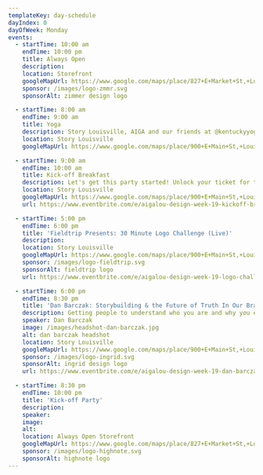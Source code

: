 ```yaml
---
templateKey: day-schedule
dayIndex: 0
dayOfWeek: Monday
events:
  - startTime: 10:00 am
    endTime: 10:00 pm
    title: Always Open
    description:
    location: Storefront
    googleMapUrl: https://www.google.com/maps/place/827+E+Market+St,+Louisville,+KY+40206/@38.2535377,-85.7389026,17z/data=!3m1!4b1!4m5!3m4!1s0x886972c4c43512af:0x4a596a5908153b94!8m2!3d38.2535335!4d-85.7367139
    sponsor: /images/logo-zmmr.svg
    sponsorAlt: zimmer design logo

  - startTime: 8:00 am
    endTime: 9:00 am
    title: Yoga
    description: Story Louisville, AIGA and our friends at @kentuckyyogainitiative invite you to start your Design Week off right with free yoga surrounded by natural light in our 3rd floor event space.
    location: Story Louisville
    googleMapUrl: https://www.google.com/maps/place/900+E+Main+St,+Louisville,+KY+40206/@38.2541017,-85.7378052,17z/data=!3m1!4b1!4m5!3m4!1s0x886972db4be694c9:0x5714d0e59139e964!8m2!3d38.2540975!4d-85.7356165

  - startTime: 9:00 am
    endTime: 10:00 am
    title: Kick-off Breakfast
    description: Let's get this party started! Unlock your ticket for the week. Swing by, sign in and pick up your passport.
    location: Story Louisville
    googleMapUrl: https://www.google.com/maps/place/900+E+Main+St,+Louisville,+KY+40206/@38.2541017,-85.7378052,17z/data=!3m1!4b1!4m5!3m4!1s0x886972db4be694c9:0x5714d0e59139e964!8m2!3d38.2540975!4d-85.7356165
    url: https://www.eventbrite.com/e/aigalou-design-week-19-kickoff-breakfast-tickets-68750754357?aff=ebapi

  - startTime: 5:00 pm
    endTime: 6:00 pm
    title: 'Fieldtrip Presents: 30 Minute Logo Challenge (Live)'
    description:
    location: Story Louisville
    googleMapUrl: https://www.google.com/maps/place/900+E+Main+St,+Louisville,+KY+40206/@38.2541017,-85.7378052,17z/data=!3m1!4b1!4m5!3m4!1s0x886972db4be694c9:0x5714d0e59139e964!8m2!3d38.2540975!4d-85.7356165
    sponsor: /images/logo-fieldtrip.svg
    sponsorAlt: fieldtrip logo
    url: https://www.eventbrite.com/e/aigalou-design-week-19-logo-challenge-with-fieldtrip-tickets-68751097383?aff=ebapi

  - startTime: 6:00 pm
    endTime: 8:30 pm
    title: 'Dan Barczak: Storybuilding & the Future of Truth In Our Branded World'
    description: Getting people to understand who you are and why you exist as a human being or as an organization sounds easy. It's not. Especially when things around us are in a constant state of disruption. Dan will share the essentials of building brands and businesses rooted in truth, and some foundational principles for how we communicate as humans – and how this thinking can translate to how people actually experience your brand, whether you're a startup, a global giant, a nonprofit, or the underserved.
    speaker: Dan Barczak
    image: /images/headshot-dan-barczak.jpg
    alt: dan barczak headshot
    location: Story Louisville
    googleMapUrl: https://www.google.com/maps/place/900+E+Main+St,+Louisville,+KY+40206/@38.2541017,-85.7378052,17z/data=!3m1!4b1!4m5!3m4!1s0x886972db4be694c9:0x5714d0e59139e964!8m2!3d38.2540975!4d-85.7356165
    sponsor: /images/logo-ingrid.svg
    sponsorAlt: ingrid design logo
    url: https://www.eventbrite.com/e/aigalou-design-week-19-dan-barczak-tickets-68574605491?aff=ebapi

  - startTime: 8:30 pm
    endTime: 10:00 pm
    title: 'Kick-off Party'
    description:
    speaker:
    image:
    alt:
    location: Always Open Storefront
    googleMapUrl: https://www.google.com/maps/place/827+E+Market+St,+Louisville,+KY+40206/@38.2535377,-85.7389026,17z/data=!3m1!4b1!4m5!3m4!1s0x886972c4c43512af:0x4a596a5908153b94!8m2!3d38.2535335!4d-85.7367139
    sponsor: /images/logo-highnote.svg
    sponsorAlt: highnote logo
---
```

